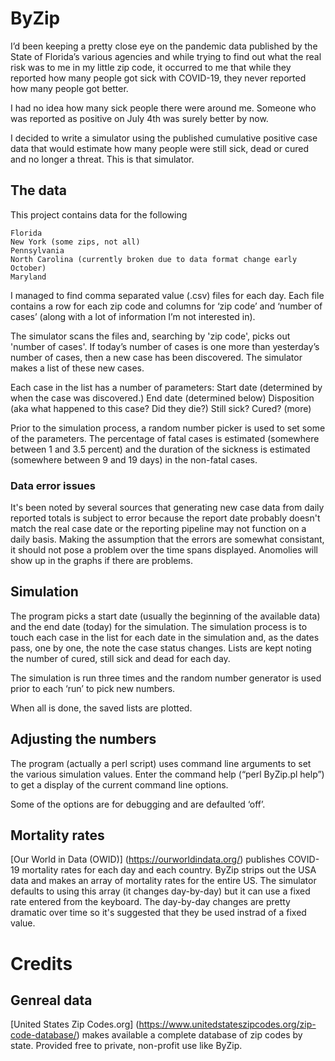 # ByZip

I’d been keeping a pretty close eye on the pandemic data published by the State of Florida’s various agencies and while trying to find out what the real risk was to me in my little zip code, it occurred to me that while they reported how many people got sick with COVID-19, they never reported how many people got better.

I had no idea how many sick people there were around me. Someone who was reported as positive on July 4th was surely better by now.

I decided to write a simulator using the published cumulative positive case data that would estimate how many people were still sick, dead or cured and no longer a threat. This is that
simulator.

## The data

This project contains data for the following

    Florida
    New York (some zips, not all)
    Pennsylvania
    North Carolina (currently broken due to data format change early October)
    Maryland

I managed to find comma separated value (.csv) files for each day. Each file contains a row for each zip code and columns for ‘zip code’ and ‘number of cases’ (along with a lot of information I’m not interested in).

The simulator scans the files and, searching by 'zip code', picks out 'number of cases'. If today’s number of cases is one more than yesterday’s number of cases, then a new case has been discovered. The simulator makes a list of these new cases.

Each case in the list has a number of parameters:
    Start date (determined by when the case was discovered.)
    End date (determined below)
    Disposition (aka what happened to this case? Did they die?)
    Still sick?
    Cured?
    (more)

Prior to the simulation process, a random number picker is used to set some of the parameters. The percentage of fatal cases is estimated (somewhere between 1 and 3.5 percent) and the duration of the sickness is estimated (somewhere between 9 and 19 days) in the non-fatal cases.

### Data error issues

It's been noted by several sources that generating new case data from daily reported totals is subject to error because the report date probably doesn't match the real case date or the reporting pipeline may not function on a daily basis. Making the assumption that the errors are somewhat consistant, it should not pose a problem over the time spans displayed. Anomolies will show up in the graphs if there are problems.

## Simulation

The program picks a start date (usually the beginning of the available data) and the end date (today) for the simulation. The simulation process is to touch each case in the list for each date in the simulation and, as the dates pass, one by one, the note the case status changes. Lists are kept noting the number of cured, still sick and dead for each day.

The simulation is run three times and the random number generator is used prior to each ‘run’ to pick new numbers.

When all is done, the saved lists are plotted.

## Adjusting the numbers

The program (actually a perl script) uses command line arguments to set the various simulation values. Enter the command help (“perl ByZip.pl help”) to get a display of the current command line options.

Some of the options are for debugging and are defaulted ‘off’.

## Mortality rates

[Our World in Data (OWID)] (https://ourworldindata.org/) publishes COVID-19 mortality rates for each day and each country. ByZip strips out the USA data and makes an array of mortality rates for the entire US. The simulator defaults to using this array (it changes day-by-day) but it can use a fixed rate entered from the keyboard. The day-by-day changes are pretty dramatic over time so it's suggested that they be used instrad of a fixed value.

# Credits

## Genreal data

[United States Zip Codes.org] (https://www.unitedstateszipcodes.org/zip-code-database/) makes
available a complete database of zip codes by state. Provided free to private, non-profit use like ByZip.

